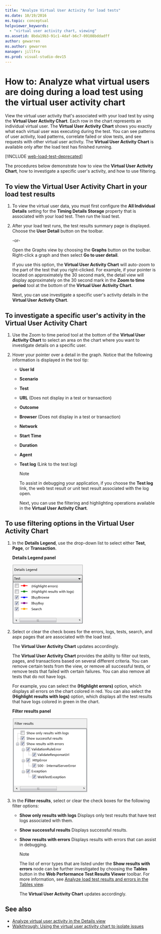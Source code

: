 ```yaml
---
title: "Analyze Virtual User Activity for load tests"
ms.date: 10/19/2016
ms.topic: conceptual
helpviewer_keywords:
  - "virtual user activity chart, viewing"
ms.assetid: 8bda19b3-91c1-4daf-b6c7-09108bddadff
author: gewarren
ms.author: gewarren
manager: jillfra
ms.prod: visual-studio-dev15
---
```

# How to: Analyze what virtual users are doing during a load test using the virtual user activity chart

View the virtual user activity that's associated with your load test by using the **Virtual User Activity Chart**. Each row in the chart represents an individual virtual user. The **Virtual User Activity Chart** shows you exactly what each virtual user was executing during the test. You can see patterns of user activity, load patterns, correlate failed or slow tests, and see requests with other virtual user activity. The **Virtual User Activity Chart** is available only after the load test has finished running.

[!INCLUDE [web-load-test-deprecated](includes/web-load-test-deprecated.md)]

The procedures below demonstrate how to view the **Virtual User Activity Chart**, how to investigate a specific user's activity, and how to use filtering.

## To view the Virtual User Activity Chart in your load test results

1.  To view the virtual user data, you must first configure the **All Individual Details** setting for the **Timing Details Storage** property that is associated with your load test. Then run the load test.

2.  After your load test runs, the test results summary page is displayed. Choose the **User Detail** button on the toolbar.

     -or-

     Open the Graphs view by choosing the **Graphs** button on the toolbar. Right-click a graph and then select **Go to user detail**.

     If you use this option, the **Virtual User Activity Chart** will auto-zoom to the part of the test that you right-clicked. For example, if your pointer is located on approximately the 30 second mark, the detail view will display approximately on the 30 second mark in the **Zoom to time period** tool at the bottom of the **Virtual User Activity Chart**.

     Next, you can use investigate a specific user's activity details in the **Virtual User Activity Chart**.

## To investigate a specific user's activity in the Virtual User Activity Chart

1. Use the Zoom to time period tool at the bottom of the **Virtual User Activity Chart** to select an area on the chart where you want to investigate details on a specific user.

2. Hover your pointer over a detail in the graph. Notice that the following information is displayed in the tool tip:

   - **User Id**

   - **Scenario**

   - **Test**

   - **URL** (Does not display in a test or transaction)

   - **Outcome**

   - **Browser** (Does not display in a test or transaction)

   - **Network**

   - **Start Time**

   - **Duration**

   - **Agent**

   - **Test log** (Link to the test log)

     > [!NOTE]
     > To assist in debugging your application, if you choose the **Test log** link, the web test result or unit test result associated with the log open.

     Next, you can use the filtering and highlighting operations available in the **Virtual User Activity Chart**.

## To use filtering options in the Virtual User Activity Chart

1. In the **Details Legend**, use the drop-down list to select either **Test**, **Page**, or **Transaction**.

    **Details Legend panel**

    ![Details legend panel](../test/media/ltest_detailslegend.png)

2. Select or clear the check boxes for the errors, logs, tests, search, and aspx pages that are associated with the load test.

    The **Virtual User Activity Chart** updates accordingly.

    The **Virtual User Activity Chart** provides the ability to filter out tests, pages, and transactions based on several different criteria. You can remove certain tests from the view, or remove all successful tests, or remove tests that failed with certain failures. You can also remove all tests that do not have logs.

    For example, you can select the **(Highlight errors)** option, which displays all errors on the chart colored in red. You can also select the **(Highlight results with logs)** option, which displays all the test results that have logs colored in green in the chart.

    **Filter results panel**

    ![Filter results panel](../test/media/ltest_filterresults.png)

3. In the **Filter results**, select or clear the check boxes for the following filter options:

   - **Show only results with logs** Displays only test results that have test logs associated with them.

   - **Show successful results** Displays successful results.

   - **Show results with errors** Displays results with errors that can assist in debugging.

     > [!NOTE]
     > The list of error types that are listed under the **Show results with errors** node can be further investigated by choosing the **Tables** button in the **Web Performance Test Results Viewer** toolbar. For more information, see  [Analyze load test results and errors in the Tables view](../test/analyze-load-test-results-and-errors-in-the-tables-view.md).

     The **Virtual User Activity Chart** updates accordingly.

## See also

- [Analyze virtual user activity in the Details view](../test/analyze-load-test-virtual-user-activity-in-the-details-view.md)
- [Walkthrough: Using the virtual user activity chart to isolate issues](../test/walkthrough-use-the-virtual-user-activity-chart-to-isolate-issues.md)